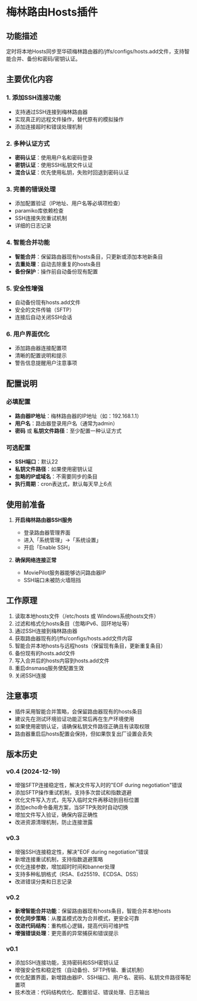 # 梅林路由Hosts插件

## 功能描述

定时将本地Hosts同步至华硕梅林路由器的/jffs/configs/hosts.add文件，支持智能合并、备份和密码/密钥认证。

## 主要优化内容

### 1. 添加SSH连接功能
- 支持通过SSH连接到梅林路由器
- 实现真正的远程文件操作，替代原有的模拟操作
- 添加连接超时和错误处理机制

### 2. 多种认证方式
- **密码认证**：使用用户名和密码登录
- **密钥认证**：使用SSH私钥文件认证
- **混合认证**：优先使用私钥，失败时回退到密码认证

### 3. 完善的错误处理
- 添加配置验证（IP地址、用户名等必填项检查）
- paramiko库依赖检查
- SSH连接失败重试机制
- 详细的日志记录

### 4. 智能合并功能
- **智能合并**：保留路由器现有hosts条目，只更新或添加本地新条目
- **去重处理**：自动去除重复的hosts条目
- **备份保护**：操作前自动备份现有配置

### 5. 安全性增强
- 自动备份现有hosts.add文件
- 安全的文件传输（SFTP）
- 连接后自动关闭SSH会话

### 6. 用户界面优化
- 添加路由器连接配置项
- 清晰的配置说明和提示
- 警告信息提醒用户注意事项

## 配置说明

### 必填配置
- **路由器IP地址**：梅林路由器的IP地址（如：192.168.1.1）
- **用户名**：路由器登录用户名（通常为admin）
- **密码** 或 **私钥文件路径**：至少配置一种认证方式

### 可选配置
- **SSH端口**：默认22
- **私钥文件路径**：如果使用密钥认证
- **忽略的IP或域名**：不需要同步的条目
- **执行周期**：cron表达式，默认每天早上6点

## 使用前准备

1. **开启梅林路由器SSH服务**
   - 登录路由器管理界面
   - 进入「系统管理」->「系统设置」
   - 开启「Enable SSH」

2. **确保网络连接正常**
   - MoviePilot服务器能够访问路由器IP
   - SSH端口未被防火墙阻挡

## 工作原理

1. 读取本地hosts文件（/etc/hosts 或 Windows系统hosts文件）
2. 过滤和格式化hosts条目（忽略IPv6、回环地址等）
3. 通过SSH连接到梅林路由器
4. 获取路由器现有的/jffs/configs/hosts.add文件内容
5. 智能合并本地hosts与远程hosts（保留现有条目，更新重复条目）
6. 备份现有的hosts.add文件
7. 写入合并后的hosts内容到hosts.add文件
8. 重启dnsmasq服务使配置生效
9. 关闭SSH连接

## 注意事项

- 插件采用智能合并策略，会保留路由器现有的hosts条目
- 建议先在测试环境验证功能正常后再在生产环境使用
- 如果使用密钥认证，请确保私钥文件路径正确且有读取权限
- 路由器重启后hosts配置会保持，但如果恢复出厂设置会丢失

## 版本历史

### v0.4 (2024-12-19)
- 增强SFTP连接稳定性，解决文件写入时的"EOF during negotiation"错误
- 添加SFTP操作重试机制，支持多次尝试和指数退避
- 优化文件写入方式，先写入临时文件再移动到目标位置
- 添加echo命令备用方案，当SFTP失败时自动切换
- 增加文件写入验证，确保内容正确性
- 改进资源清理机制，防止连接泄露

### v0.3
- 增强SSH连接稳定性，解决"EOF during negotiation"错误
- 新增连接重试机制，支持指数退避策略
- 优化连接参数，增加超时时间和banner处理
- 支持多种私钥格式（RSA、Ed25519、ECDSA、DSS）
- 改进错误分类和日志记录

### v0.2
- **新增智能合并功能**：保留路由器现有hosts条目，智能合并本地hosts
- **优化同步策略**：从覆盖模式改为合并模式，更安全可靠
- **改进代码结构**：重构核心逻辑，提高代码可维护性
- **增强错误处理**：更完善的异常捕获和错误提示

### v0.1
- 添加SSH连接功能，支持密码和SSH密钥认证
- 增强安全性和稳定性（自动备份、SFTP传输、重试机制）
- 优化配置界面，新增路由器IP、SSH端口、用户名、密码、私钥文件路径等配置项
- 技术改进：代码结构优化、配置验证、错误处理、日志输出